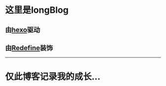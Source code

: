 # 这里是longBlog
## 由[hexo](https://hexo.io/zh-cn/)驱动
## 由[Redefine](https://redefine-docs.ohevan.com/zh)装饰
---
# 仅此博客记录我的成长...